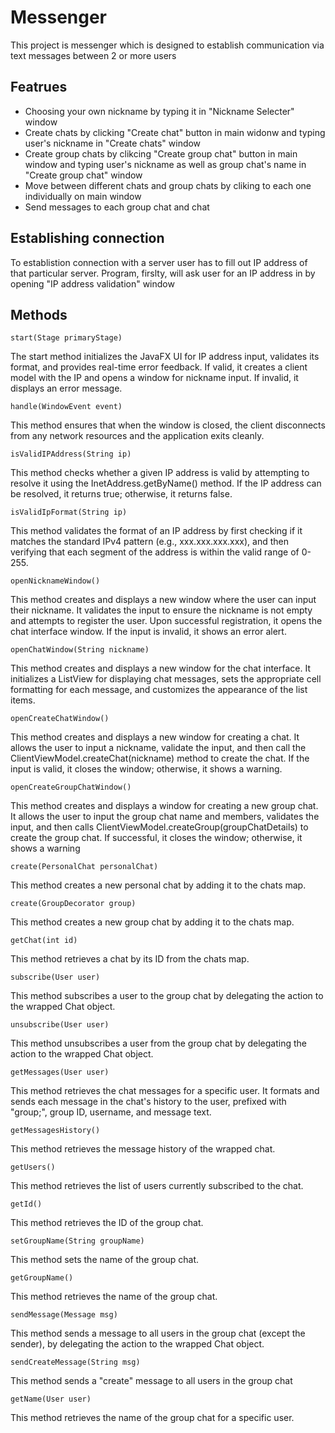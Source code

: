 # Messenger 

This project is messenger which is designed to establish communication via text messages between 2 or more users 

## Featrues 

- Choosing your own nickname by typing it in "Nickname Selecter" window 
- Create chats by clicking "Create chat" button in main widonw and typing user's nickname in "Create chats" window
- Create group chats by clikcing "Create group chat" button in main window and typing user's nickname as well as group chat's name in "Create group chat" window 
- Move between different chats and group chats by cliking to each one individually on main window 
- Send messages to each group chat and chat 

## Establishing connection 
To establistion connection with a server user has to fill out IP address of that particular server.
Program, firslty, will ask user for an IP address in by opening "IP address validation" window 


## Methods 
```
start(Stage primaryStage)
```
The start method initializes the JavaFX UI for IP address input, validates its format, and provides real-time error feedback. If valid, it creates a client model with the IP and opens a window for nickname input. If invalid, it displays an error message.

```
handle(WindowEvent event)
```
This method ensures that when the window is closed, the client disconnects from any network resources and the application exits cleanly.

```
isValidIPAddress(String ip) 
```
This method checks whether a given IP address is valid by attempting to resolve it using the InetAddress.getByName() method. If the IP address can be resolved, it returns true; otherwise, it returns false.

```
isValidIpFormat(String ip)
```
This method validates the format of an IP address by first checking if it matches the standard IPv4 pattern (e.g., xxx.xxx.xxx.xxx), and then verifying that each segment of the address is within the valid range of 0-255.

```
openNicknameWindow()
```
This method creates and displays a new window where the user can input their nickname. It validates the input to ensure the nickname is not empty and attempts to register the user. Upon successful registration, it opens the chat interface window. If the input is invalid, it shows an error alert.

```
openChatWindow(String nickname)
```
This method creates and displays a new window for the chat interface. It initializes a ListView for displaying chat messages, sets the appropriate cell formatting for each message, and customizes the appearance of the list items.

```
openCreateChatWindow()
```
This method creates and displays a new window for creating a chat. It allows the user to input a nickname, validate the input, and then call the ClientViewModel.createChat(nickname) method to create the chat. If the input is valid, it closes the window; otherwise, it shows a warning.

```
openCreateGroupChatWindow()
```
This method creates and displays a window for creating a new group chat. It allows the user to input the group chat name and members, validates the input, and then calls ClientViewModel.createGroup(groupChatDetails) to create the group chat. If successful, it closes the window; otherwise, it shows a warning

```
create(PersonalChat personalChat)
```
This method creates a new personal chat by adding it to the chats map.

```
create(GroupDecorator group)
```
This method creates a new group chat by adding it to the chats map.

```
getChat(int id)
```
This method retrieves a chat by its ID from the chats map.

```
subscribe(User user)
```
This method subscribes a user to the group chat by delegating the action to the wrapped Chat object.

```
unsubscribe(User user)
```
This method unsubscribes a user from the group chat by delegating the action to the wrapped Chat object.

```
getMessages(User user)
```
This method retrieves the chat messages for a specific user. It formats and sends each message in the chat's history to the user, prefixed with "group;", group ID, username, and message text.

```
getMessagesHistory()
```
This method retrieves the message history of the wrapped chat.

```
getUsers()
```
This method retrieves the list of users currently subscribed to the chat.

```
getId()
```
This method retrieves the ID of the group chat.

```
setGroupName(String groupName)
```
This method sets the name of the group chat.

```
getGroupName()
```
This method retrieves the name of the group chat.

```
sendMessage(Message msg)
```
This method sends a message to all users in the group chat (except the sender), by delegating the action to the wrapped Chat object.

```
sendCreateMessage(String msg)
```
This method sends a "create" message to all users in the group chat

```
getName(User user)
```
This method retrieves the name of the group chat for a specific user.
